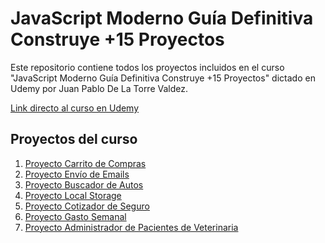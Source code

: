 # **JavaScript Moderno Guía Definitiva Construye +15 Proyectos**

Este repositorio contiene todos los proyectos incluidos en el curso "JavaScript Moderno Guía Definitiva Construye +15 Proyectos" dictado en Udemy por Juan Pablo De La Torre Valdez.

<a href="https://www.udemy.com/course/javascript-moderno-guia-definitiva-construye-10-proyectos/">Link directo al curso en Udemy</a>

## **Proyectos del curso**
<ol>
    <li><a href="https://ddg-carrito.netlify.app/">Proyecto Carrito de Compras</a></li>
    <li><a href="https://ddg-email.netlify.app/">Proyecto Envío de Emails</a></li>
    <li><a href="https://ddg-buscador-autos.netlify.app/">Proyecto Buscador de Autos</a></li>
    <li><a href="https://ddg-local-storage.netlify.app/">Proyecto Local Storage</a></li>
    <li><a href="https://ddg-cotizador-seguro.netlify.app/">Proyecto Cotizador de Seguro</a></li>
    <li><a href="https://ddg-gasto-semanal.netlify.app/">Proyecto Gasto Semanal</a></li>
    <li><a href="https://ddg-administrar-citas.netlify.app/">Proyecto Administrador de Pacientes de Veterinaria</a></li>
</ol>